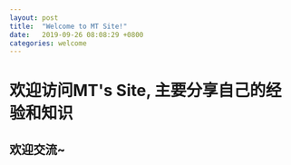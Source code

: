 ```yaml
---
layout: post
title:  "Welcome to MT Site!"
date:   2019-09-26 08:08:29 +0800
categories: welcome
---
```

# 欢迎访问MT's Site, 主要分享自己的经验和知识

## 欢迎交流~
